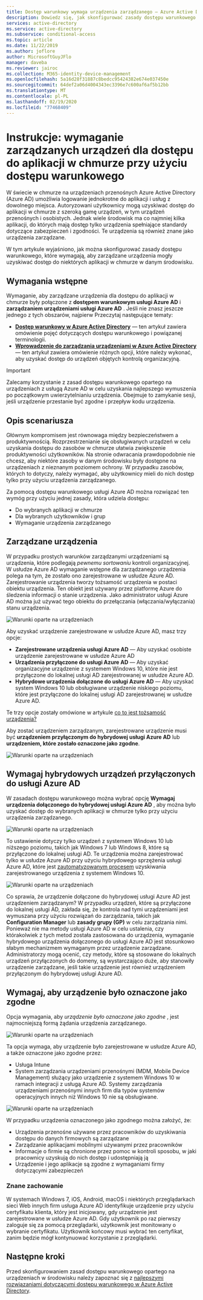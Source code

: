 ```yaml
---
title: Dostęp warunkowy wymaga urządzenia zarządzanego — Azure Active Directory
description: Dowiedz się, jak skonfigurować zasady dostępu warunkowego oparte na urządzeniach Azure Active Directory (Azure AD), które wymagają zarządzanych urządzeń w celu uzyskania dostępu do aplikacji w chmurze.
services: active-directory
ms.service: active-directory
ms.subservice: conditional-access
ms.topic: article
ms.date: 11/22/2019
ms.author: joflore
author: MicrosoftGuyJFlo
manager: daveba
ms.reviewer: jairoc
ms.collection: M365-identity-device-management
ms.openlocfilehash: 5a16d28f31887c8bedcc95424382e674e037450e
ms.sourcegitcommit: 64def2a06d4004343ec3396e7c600af6af5b12bb
ms.translationtype: MT
ms.contentlocale: pl-PL
ms.lasthandoff: 02/19/2020
ms.locfileid: "77468409"
---
```

# <a name="how-to-require-managed-devices-for-cloud-app-access-with-conditional-access"></a>Instrukcje: wymaganie zarządzanych urządzeń dla dostępu do aplikacji w chmurze przy użyciu dostępu warunkowego

W świecie w chmurze na urządzeniach przenośnych Azure Active Directory (Azure AD) umożliwia logowanie jednokrotne do aplikacji i usług z dowolnego miejsca. Autoryzowani użytkownicy mogą uzyskiwać dostęp do aplikacji w chmurze z szeroką gamę urządzeń, w tym urządzeń przenośnych i osobistych. Jednak wiele środowisk ma co najmniej kilka aplikacji, do których mają dostęp tylko urządzenia spełniające standardy dotyczące zabezpieczeń i zgodności. Te urządzenia są również znane jako urządzenia zarządzane. 

W tym artykule wyjaśniono, jak można skonfigurować zasady dostępu warunkowego, które wymagają, aby zarządzane urządzenia mogły uzyskiwać dostęp do niektórych aplikacji w chmurze w danym środowisku. 

## <a name="prerequisites"></a>Wymagania wstępne

Wymaganie, aby zarządzane urządzenia dla dostępu do aplikacji w chmurze były połączone z **dostępem warunkowym usługi Azure AD** i **zarządzaniem urządzeniami usługi Azure AD** . Jeśli nie znasz jeszcze jednego z tych obszarów, najpierw Przeczytaj następujące tematy:

- **[Dostęp warunkowy w Azure Active Directory](../active-directory-conditional-access-azure-portal.md)** — ten artykuł zawiera omówienie pojęć dotyczących dostępu warunkowego i powiązanej terminologii.
- **[Wprowadzenie do zarządzania urządzeniami w Azure Active Directory](../devices/overview.md)** — ten artykuł zawiera omówienie różnych opcji, które należy wykonać, aby uzyskać dostęp do urządzeń objętych kontrolą organizacyjną. 

>[!IMPORTANT] 
> Zalecamy korzystanie z zasad dostępu warunkowego opartego na urządzeniach z usługą Azure AD w celu uzyskania najlepszego wymuszenia po początkowym uwierzytelnianiu urządzenia. Obejmuje to zamykanie sesji, jeśli urządzenie przestanie być zgodne i przepływ kodu urządzenia.


## <a name="scenario-description"></a>Opis scenariusza

Głównym kompromisem jest równowaga między bezpieczeństwem a produktywnością. Rozprzestrzenianie się obsługiwanych urządzeń w celu uzyskania dostępu do zasobów w chmurze ułatwia zwiększenie produktywności użytkowników. Na stronie odwracania prawdopodobnie nie chcesz, aby niektóre zasoby w danym środowisku były dostępne na urządzeniach z nieznanym poziomem ochrony. W przypadku zasobów, których to dotyczy, należy wymagać, aby użytkownicy mieli do nich dostęp tylko przy użyciu urządzenia zarządzanego. 

Za pomocą dostępu warunkowego usługi Azure AD można rozwiązać ten wymóg przy użyciu jednej zasady, która udziela dostępu:

- Do wybranych aplikacji w chmurze
- Dla wybranych użytkowników i grup
- Wymaganie urządzenia zarządzanego

## <a name="managed-devices"></a>Zarządzane urządzenia  

W przypadku prostych warunków zarządzanymi urządzeniami są urządzenia, które podlegają *pewnemu sortowaniu* kontroli organizacyjnej. W usłudze Azure AD wymaganie wstępne dla zarządzanego urządzenia polega na tym, że zostało ono zarejestrowane w usłudze Azure AD. Zarejestrowanie urządzenia tworzy tożsamość urządzenia w postaci obiektu urządzenia. Ten obiekt jest używany przez platformę Azure do śledzenia informacji o stanie urządzenia. Jako administrator usługi Azure AD można już używać tego obiektu do przełączania (włączania/wyłączania) stanu urządzenia.
  
![Warunki oparte na urządzeniach](./media/require-managed-devices/32.png)

Aby uzyskać urządzenie zarejestrowane w usłudze Azure AD, masz trzy opcje: 

- **Zarejestrowane urządzenia usługi Azure AD** — Aby uzyskać osobiste urządzenie zarejestrowane w usłudze Azure AD
- **Urządzenia przyłączone do usługi Azure AD** — Aby uzyskać organizacyjne urządzenie z systemem Windows 10, które nie jest przyłączone do lokalnej usługi AD zarejestrowanej w usłudze Azure AD. 
- **Hybrydowe urządzenia dołączone do usługi Azure AD** — Aby uzyskać system Windows 10 lub obsługiwane urządzenie niskiego poziomu, które jest przyłączone do lokalnej usługi AD zarejestrowanej w usłudze Azure AD.

Te trzy opcje zostały omówione w artykule [co to jest tożsamość urządzenia?](../devices/overview.md)

Aby zostać urządzeniem zarządzanym, zarejestrowane urządzenie musi być **urządzeniem przyłączonym do hybrydowej usługi Azure AD** lub **urządzeniem, które zostało oznaczone jako zgodne**.  

![Warunki oparte na urządzeniach](./media/require-managed-devices/47.png)
 
## <a name="require-hybrid-azure-ad-joined-devices"></a>Wymagaj hybrydowych urządzeń przyłączonych do usługi Azure AD

W zasadach dostępu warunkowego można wybrać opcję **Wymagaj urządzenia dołączonego do hybrydowej usługi Azure AD** , aby można było uzyskać dostęp do wybranych aplikacji w chmurze tylko przy użyciu urządzenia zarządzanego. 

![Warunki oparte na urządzeniach](./media/require-managed-devices/10.png)

To ustawienie dotyczy tylko urządzeń z systemem Windows 10 lub niższego poziomu, takich jak Windows 7 lub Windows 8, które są przyłączone do lokalnej usługi AD. Te urządzenia można zarejestrować tylko w usłudze Azure AD przy użyciu hybrydowego sprzężenia usługi Azure AD, które jest [zautomatyzowanym procesem](../devices/hybrid-azuread-join-plan.md) uzyskiwania zarejestrowanego urządzenia z systemem Windows 10. 

![Warunki oparte na urządzeniach](./media/require-managed-devices/45.png)

Co sprawia, że urządzenie dołączone do hybrydowej usługi Azure AD jest urządzeniem zarządzanym?  W przypadku urządzeń, które są przyłączone do lokalnej usługi AD, zakłada się, że kontrola nad tymi urządzeniami jest wymuszana przy użyciu rozwiązań do zarządzania, takich jak **Configuration Manager** lub **zasady grupy (GP)** w celu zarządzania nimi. Ponieważ nie ma metody usługi Azure AD w celu ustalenia, czy którakolwiek z tych metod została zastosowana do urządzenia, wymaganie hybrydowego urządzenia dołączonego do usługi Azure AD jest stosunkowo słabym mechanizmem wymaganym przez urządzenie zarządzane. Administratorzy mogą ocenić, czy metody, które są stosowane do lokalnych urządzeń przyłączonych do domeny, są wystarczająco duże, aby stanowiły urządzenie zarządzane, jeśli takie urządzenie jest również urządzeniem przyłączonym do hybrydowej usługi Azure AD.

## <a name="require-device-to-be-marked-as-compliant"></a>Wymagaj, aby urządzenie było oznaczone jako zgodne

Opcja wymagania, aby *urządzenie było oznaczone jako zgodne* , jest najmocniejszą formą żądania urządzenia zarządzanego.

![Warunki oparte na urządzeniach](./media/require-managed-devices/11.png)

Ta opcja wymaga, aby urządzenie było zarejestrowane w usłudze Azure AD, a także oznaczone jako zgodne przez:
         
- Usługa Intune
- System zarządzania urządzeniami przenośnymi (MDM, Mobile Device Management) służący jako urządzenie z systemem Windows 10 w ramach integracji z usługą Azure AD. Systemy zarządzania urządzeniami przenośnymi innych firm dla typów systemów operacyjnych innych niż Windows 10 nie są obsługiwane.
 
![Warunki oparte na urządzeniach](./media/require-managed-devices/46.png)

W przypadku urządzenia oznaczonego jako zgodnego można założyć, że: 

- Urządzenia przenośne używane przez pracowników do uzyskiwania dostępu do danych firmowych są zarządzane
- Zarządzanie aplikacjami mobilnymi używanymi przez pracowników
- Informacje o firmie są chronione przez pomoc w kontroli sposobu, w jaki pracownicy uzyskują do nich dostęp i udostępniają ją
- Urządzenie i jego aplikacje są zgodne z wymaganiami firmy dotyczącymi zabezpieczeń

### <a name="known-behavior"></a>Znane zachowanie

W systemach Windows 7, iOS, Android, macOS i niektórych przeglądarkach sieci Web innych firm usługa Azure AD identyfikuje urządzenie przy użyciu certyfikatu klienta, który jest inicjowany, gdy urządzenie jest zarejestrowane w usłudze Azure AD. Gdy użytkownik po raz pierwszy zaloguje się za pomocą przeglądarki, użytkownik jest monitowany o wybranie certyfikatu. Użytkownik końcowy musi wybrać ten certyfikat, zanim będzie mógł kontynuować korzystanie z przeglądarki.

## <a name="next-steps"></a>Następne kroki

Przed skonfigurowaniem zasad dostępu warunkowego opartego na urządzeniach w środowisku należy zapoznać się z [najlepszymi rozwiązaniami dotyczącymi dostępu warunkowego w Azure Active Directory](best-practices.md).
